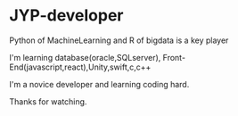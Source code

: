 # JYP-developer

Python of MachineLearning and R of bigdata is a key player

I'm learning database(oracle,SQLserver), Front-End(javascript,react),Unity,swift,c,c++

I'm a novice developer and learning coding hard.

Thanks for watching.
